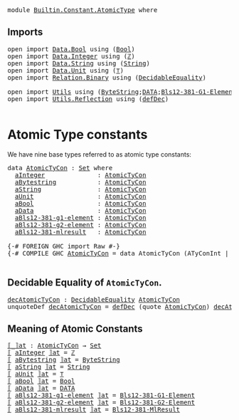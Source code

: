
<pre class="Agda"><a id="6" class="Keyword">module</a> <a id="13" href="Builtin.Constant.AtomicType.html" class="Module">Builtin.Constant.AtomicType</a> <a id="41" class="Keyword">where</a>
</pre>
## Imports

<pre class="Agda"><a id="68" class="Keyword">open</a> <a id="73" class="Keyword">import</a> <a id="80" href="Data.Bool.html" class="Module">Data.Bool</a> <a id="90" class="Keyword">using</a> <a id="96" class="Symbol">(</a><a id="97" href="Agda.Builtin.Bool.html#173" class="Datatype">Bool</a><a id="101" class="Symbol">)</a>
<a id="103" class="Keyword">open</a> <a id="108" class="Keyword">import</a> <a id="115" href="Data.Integer.html" class="Module">Data.Integer</a> <a id="128" class="Keyword">using</a> <a id="134" class="Symbol">(</a><a id="135" href="Agda.Builtin.Int.html#245" class="Datatype">ℤ</a><a id="136" class="Symbol">)</a>
<a id="138" class="Keyword">open</a> <a id="143" class="Keyword">import</a> <a id="150" href="Data.String.html" class="Module">Data.String</a> <a id="162" class="Keyword">using</a> <a id="168" class="Symbol">(</a><a id="169" href="Agda.Builtin.String.html#335" class="Postulate">String</a><a id="175" class="Symbol">)</a>
<a id="177" class="Keyword">open</a> <a id="182" class="Keyword">import</a> <a id="189" href="Data.Unit.html" class="Module">Data.Unit</a> <a id="199" class="Keyword">using</a> <a id="205" class="Symbol">(</a><a id="206" href="Agda.Builtin.Unit.html#175" class="Record">⊤</a><a id="207" class="Symbol">)</a>
<a id="209" class="Keyword">open</a> <a id="214" class="Keyword">import</a> <a id="221" href="Relation.Binary.html" class="Module">Relation.Binary</a> <a id="237" class="Keyword">using</a> <a id="243" class="Symbol">(</a><a id="244" href="Relation.Binary.Definitions.html#4892" class="Function">DecidableEquality</a><a id="261" class="Symbol">)</a>

<a id="264" class="Keyword">open</a> <a id="269" class="Keyword">import</a> <a id="276" href="Utils.html" class="Module">Utils</a> <a id="282" class="Keyword">using</a> <a id="288" class="Symbol">(</a><a id="289" href="Utils.html#4547" class="Postulate">ByteString</a><a id="299" class="Symbol">;</a><a id="300" href="Utils.html#5651" class="Datatype">DATA</a><a id="304" class="Symbol">;</a><a id="305" href="Utils.html#6037" class="Postulate">Bls12-381-G1-Element</a><a id="325" class="Symbol">;</a><a id="326" href="Utils.html#6208" class="Postulate">Bls12-381-G2-Element</a><a id="346" class="Symbol">;</a><a id="347" href="Utils.html#6379" class="Postulate">Bls12-381-MlResult</a><a id="365" class="Symbol">)</a>
<a id="367" class="Keyword">open</a> <a id="372" class="Keyword">import</a> <a id="379" href="Utils.Reflection.html" class="Module">Utils.Reflection</a> <a id="396" class="Keyword">using</a> <a id="402" class="Symbol">(</a><a id="403" href="Utils.Reflection.html#2691" class="Function">defDec</a><a id="409" class="Symbol">)</a>

</pre>
# Atomic Type constants

We have nine base types referred to as atomic type constants:

<pre class="Agda"><a id="509" class="Keyword">data</a> <a id="AtomicTyCon"></a><a id="514" href="Builtin.Constant.AtomicType.html#514" class="Datatype">AtomicTyCon</a> <a id="526" class="Symbol">:</a> <a id="528" href="Agda.Primitive.html#388" class="Primitive">Set</a> <a id="532" class="Keyword">where</a>
  <a id="AtomicTyCon.aInteger"></a><a id="540" href="Builtin.Constant.AtomicType.html#540" class="InductiveConstructor">aInteger</a>              <a id="562" class="Symbol">:</a> <a id="564" href="Builtin.Constant.AtomicType.html#514" class="Datatype">AtomicTyCon</a>
  <a id="AtomicTyCon.aBytestring"></a><a id="578" href="Builtin.Constant.AtomicType.html#578" class="InductiveConstructor">aBytestring</a>           <a id="600" class="Symbol">:</a> <a id="602" href="Builtin.Constant.AtomicType.html#514" class="Datatype">AtomicTyCon</a> 
  <a id="AtomicTyCon.aString"></a><a id="617" href="Builtin.Constant.AtomicType.html#617" class="InductiveConstructor">aString</a>               <a id="639" class="Symbol">:</a> <a id="641" href="Builtin.Constant.AtomicType.html#514" class="Datatype">AtomicTyCon</a> 
  <a id="AtomicTyCon.aUnit"></a><a id="656" href="Builtin.Constant.AtomicType.html#656" class="InductiveConstructor">aUnit</a>                 <a id="678" class="Symbol">:</a> <a id="680" href="Builtin.Constant.AtomicType.html#514" class="Datatype">AtomicTyCon</a> 
  <a id="AtomicTyCon.aBool"></a><a id="695" href="Builtin.Constant.AtomicType.html#695" class="InductiveConstructor">aBool</a>                 <a id="717" class="Symbol">:</a> <a id="719" href="Builtin.Constant.AtomicType.html#514" class="Datatype">AtomicTyCon</a>
  <a id="AtomicTyCon.aData"></a><a id="733" href="Builtin.Constant.AtomicType.html#733" class="InductiveConstructor">aData</a>                 <a id="755" class="Symbol">:</a> <a id="757" href="Builtin.Constant.AtomicType.html#514" class="Datatype">AtomicTyCon</a> 
  <a id="AtomicTyCon.aBls12-381-g1-element"></a><a id="772" href="Builtin.Constant.AtomicType.html#772" class="InductiveConstructor">aBls12-381-g1-element</a> <a id="794" class="Symbol">:</a> <a id="796" href="Builtin.Constant.AtomicType.html#514" class="Datatype">AtomicTyCon</a>
  <a id="AtomicTyCon.aBls12-381-g2-element"></a><a id="810" href="Builtin.Constant.AtomicType.html#810" class="InductiveConstructor">aBls12-381-g2-element</a> <a id="832" class="Symbol">:</a> <a id="834" href="Builtin.Constant.AtomicType.html#514" class="Datatype">AtomicTyCon</a>
  <a id="AtomicTyCon.aBls12-381-mlresult"></a><a id="848" href="Builtin.Constant.AtomicType.html#848" class="InductiveConstructor">aBls12-381-mlresult</a>   <a id="870" class="Symbol">:</a> <a id="872" href="Builtin.Constant.AtomicType.html#514" class="Datatype">AtomicTyCon</a>

<a id="885" class="Symbol">{-#</a> <a id="889" class="Keyword">FOREIGN</a> <a id="897" class="Pragma">GHC</a> <a id="901" class="Pragma">import</a> <a id="908" class="Pragma">Raw</a> <a id="912" class="Symbol">#-}</a>
<a id="916" class="Symbol">{-#</a> <a id="920" class="Keyword">COMPILE</a> <a id="928" class="Keyword">GHC</a> <a id="932" href="Builtin.Constant.AtomicType.html#514" class="Datatype">AtomicTyCon</a> <a id="944" class="Pragma">=</a> <a id="946" class="Pragma">data</a> <a id="951" class="Pragma">AtomicTyCon</a> <a id="963" class="Pragma">(ATyConInt</a> <a id="974" class="Pragma">|</a> <a id="976" class="Pragma">ATyConBS</a> <a id="985" class="Pragma">|</a> <a id="987" class="Pragma">ATyConStr</a> <a id="997" class="Pragma">|</a> <a id="999" class="Pragma">ATyConUnit</a> <a id="1010" class="Pragma">|</a> <a id="1012" class="Pragma">ATyConBool</a> <a id="1023" class="Pragma">|</a> <a id="1025" class="Pragma">ATyConData</a> <a id="1036" class="Pragma">|</a> <a id="1038" class="Pragma">ATyConBLS12_381_G1_Element</a> <a id="1065" class="Pragma">|</a> <a id="1067" class="Pragma">ATyConBLS12_381_G2_Element</a> <a id="1094" class="Pragma">|</a> <a id="1096" class="Pragma">ATyConBLS12_381_MlResult)</a> <a id="1122" class="Symbol">#-}</a>

</pre>
## Decidable Equality of `AtomicTyCon`.

<pre class="Agda"><a id="decAtomicTyCon"></a><a id="1177" href="Builtin.Constant.AtomicType.html#1177" class="Function">decAtomicTyCon</a> <a id="1192" class="Symbol">:</a> <a id="1194" href="Relation.Binary.Definitions.html#4892" class="Function">DecidableEquality</a> <a id="1212" href="Builtin.Constant.AtomicType.html#514" class="Datatype">AtomicTyCon</a>
<a id="1224" class="Keyword">unquoteDef</a> <a id="1235" href="Builtin.Constant.AtomicType.html#1177" class="Function">decAtomicTyCon</a> <a id="1250" class="Symbol">=</a> <a id="1252" href="Utils.Reflection.html#2691" class="Function">defDec</a> <a id="1259" class="Symbol">(</a><a id="1260" class="Keyword">quote</a> <a id="1266" href="Builtin.Constant.AtomicType.html#514" class="Datatype">AtomicTyCon</a><a id="1277" class="Symbol">)</a> <a id="1279" href="Builtin.Constant.AtomicType.html#1177" class="Function">decAtomicTyCon</a>
</pre>
## Meaning of Atomic Constants

<pre class="Agda"><a id="⟦_⟧at"></a><a id="1335" href="Builtin.Constant.AtomicType.html#1335" class="Function Operator">⟦_⟧at</a> <a id="1341" class="Symbol">:</a> <a id="1343" href="Builtin.Constant.AtomicType.html#514" class="Datatype">AtomicTyCon</a> <a id="1355" class="Symbol">→</a> <a id="1357" href="Agda.Primitive.html#388" class="Primitive">Set</a>
<a id="1361" href="Builtin.Constant.AtomicType.html#1335" class="Function Operator">⟦</a> <a id="1363" href="Builtin.Constant.AtomicType.html#540" class="InductiveConstructor">aInteger</a> <a id="1372" href="Builtin.Constant.AtomicType.html#1335" class="Function Operator">⟧at</a> <a id="1376" class="Symbol">=</a> <a id="1378" href="Agda.Builtin.Int.html#245" class="Datatype">ℤ</a>
<a id="1380" href="Builtin.Constant.AtomicType.html#1335" class="Function Operator">⟦</a> <a id="1382" href="Builtin.Constant.AtomicType.html#578" class="InductiveConstructor">aBytestring</a> <a id="1394" href="Builtin.Constant.AtomicType.html#1335" class="Function Operator">⟧at</a> <a id="1398" class="Symbol">=</a> <a id="1400" href="Utils.html#4547" class="Postulate">ByteString</a>
<a id="1411" href="Builtin.Constant.AtomicType.html#1335" class="Function Operator">⟦</a> <a id="1413" href="Builtin.Constant.AtomicType.html#617" class="InductiveConstructor">aString</a> <a id="1421" href="Builtin.Constant.AtomicType.html#1335" class="Function Operator">⟧at</a> <a id="1425" class="Symbol">=</a> <a id="1427" href="Agda.Builtin.String.html#335" class="Postulate">String</a>
<a id="1434" href="Builtin.Constant.AtomicType.html#1335" class="Function Operator">⟦</a> <a id="1436" href="Builtin.Constant.AtomicType.html#656" class="InductiveConstructor">aUnit</a> <a id="1442" href="Builtin.Constant.AtomicType.html#1335" class="Function Operator">⟧at</a> <a id="1446" class="Symbol">=</a> <a id="1448" href="Agda.Builtin.Unit.html#175" class="Record">⊤</a>
<a id="1450" href="Builtin.Constant.AtomicType.html#1335" class="Function Operator">⟦</a> <a id="1452" href="Builtin.Constant.AtomicType.html#695" class="InductiveConstructor">aBool</a> <a id="1458" href="Builtin.Constant.AtomicType.html#1335" class="Function Operator">⟧at</a> <a id="1462" class="Symbol">=</a> <a id="1464" href="Agda.Builtin.Bool.html#173" class="Datatype">Bool</a>
<a id="1469" href="Builtin.Constant.AtomicType.html#1335" class="Function Operator">⟦</a> <a id="1471" href="Builtin.Constant.AtomicType.html#733" class="InductiveConstructor">aData</a> <a id="1477" href="Builtin.Constant.AtomicType.html#1335" class="Function Operator">⟧at</a> <a id="1481" class="Symbol">=</a> <a id="1483" href="Utils.html#5651" class="Datatype">DATA</a>
<a id="1488" href="Builtin.Constant.AtomicType.html#1335" class="Function Operator">⟦</a> <a id="1490" href="Builtin.Constant.AtomicType.html#772" class="InductiveConstructor">aBls12-381-g1-element</a> <a id="1512" href="Builtin.Constant.AtomicType.html#1335" class="Function Operator">⟧at</a> <a id="1516" class="Symbol">=</a> <a id="1518" href="Utils.html#6037" class="Postulate">Bls12-381-G1-Element</a>
<a id="1539" href="Builtin.Constant.AtomicType.html#1335" class="Function Operator">⟦</a> <a id="1541" href="Builtin.Constant.AtomicType.html#810" class="InductiveConstructor">aBls12-381-g2-element</a> <a id="1563" href="Builtin.Constant.AtomicType.html#1335" class="Function Operator">⟧at</a> <a id="1567" class="Symbol">=</a> <a id="1569" href="Utils.html#6208" class="Postulate">Bls12-381-G2-Element</a>
<a id="1590" href="Builtin.Constant.AtomicType.html#1335" class="Function Operator">⟦</a> <a id="1592" href="Builtin.Constant.AtomicType.html#848" class="InductiveConstructor">aBls12-381-mlresult</a> <a id="1612" href="Builtin.Constant.AtomicType.html#1335" class="Function Operator">⟧at</a> <a id="1616" class="Symbol">=</a> <a id="1618" href="Utils.html#6379" class="Postulate">Bls12-381-MlResult</a>

</pre>